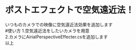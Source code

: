 # ポストエフェクトで空気遠近法！
いつものカメラでの映像に空気遠近法効果を追加します<br>
#使い方
1.空気遠近法をしたいカメラを用意<br>
2.カメラにAirialPerspectiveEffecter.csを追加します<br>
以上
